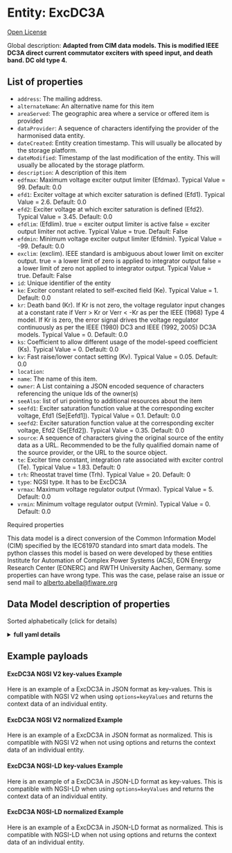 Entity: ExcDC3A  
===============  
[Open License](https://github.com/smart-data-models//dataModel.EnergyCIM/blob/master/ExcDC3A/LICENSE.md)  
Global description: **Adapted from CIM data models. This is modified IEEE DC3A direct current commutator exciters with speed input, and death band.  DC old type 4.**  

## List of properties  

- `address`: The mailing address.  - `alternateName`: An alternative name for this item  - `areaServed`: The geographic area where a service or offered item is provided  - `dataProvider`: A sequence of characters identifying the provider of the harmonised data entity.  - `dateCreated`: Entity creation timestamp. This will usually be allocated by the storage platform.  - `dateModified`: Timestamp of the last modification of the entity. This will usually be allocated by the storage platform.  - `description`: A description of this item  - `edfmax`: Maximum voltage exciter output limiter (Efdmax).  Typical Value = 99. Default: 0.0  - `efd1`: Exciter voltage at which exciter saturation is defined (Efd1).  Typical Value = 2.6. Default: 0.0  - `efd2`: Exciter voltage at which exciter saturation is defined (Efd2).  Typical Value = 3.45. Default: 0.0  - `efdlim`: (Efdlim). true = exciter output limiter is active false = exciter output limiter not active. Typical Value = true. Default: False  - `efdmin`: Minimum voltage exciter output limiter (Efdmin).  Typical Value = -99. Default: 0.0  - `exclim`: (exclim).  IEEE standard is ambiguous about lower limit on exciter output. true = a lower limit of zero is applied to integrator output false = a lower limit of zero not applied to integrator output. Typical Value = true. Default: False  - `id`: Unique identifier of the entity  - `ke`: Exciter constant related to self-excited field (Ke).  Typical Value = 1. Default: 0.0  - `kr`: Death band (Kr).  If Kr is not zero, the voltage regulator input changes at a constant rate if Verr > Kr or Verr < -Kr as per the IEEE (1968) Type 4 model. If Kr is zero, the error signal drives the voltage regulator continuously as per the IEEE (1980) DC3 and IEEE (1992, 2005) DC3A models.  Typical Value = 0. Default: 0.0  - `ks`: Coefficient to allow different usage of the model-speed coefficient (Ks).  Typical Value = 0. Default: 0.0  - `kv`: Fast raise/lower contact setting (Kv).  Typical Value = 0.05. Default: 0.0  - `location`:   - `name`: The name of this item.  - `owner`: A List containing a JSON encoded sequence of characters referencing the unique Ids of the owner(s)  - `seeAlso`: list of uri pointing to additional resources about the item  - `seefd1`: Exciter saturation function value at the corresponding exciter voltage, Efd1 (Se[Eefd1]).  Typical Value = 0.1. Default: 0.0  - `seefd2`: Exciter saturation function value at the corresponding exciter voltage, Efd2 (Se[Efd2]).  Typical Value = 0.35. Default: 0.0  - `source`: A sequence of characters giving the original source of the entity data as a URL. Recommended to be the fully qualified domain name of the source provider, or the URL to the source object.  - `te`: Exciter time constant, integration rate associated with exciter control (Te).  Typical Value = 1.83. Default: 0  - `trh`: Rheostat travel time (Trh).  Typical Value = 20. Default: 0  - `type`: NGSI type. It has to be ExcDC3A  - `vrmax`: Maximum voltage regulator output (Vrmax).  Typical Value = 5. Default: 0.0  - `vrmin`: Minimum voltage regulator output (Vrmin).  Typical Value = 0. Default: 0.0    
Required properties  
This data model is a direct conversion of the Common Information Model (CIM) specified by the IEC61970 standard into smart data models. The python classes this model is based on were developed by these entities Institute for Automation of Complex Power Systems (ACS), EON Energy Research Center (EONERC) and RWTH University Aachen, Germany. some properties can have wrong type. This was the case, pelase raise an issue or send mail to alberto.abella@fiware.org  
## Data Model description of properties  
Sorted alphabetically (click for details)  
<details><summary><strong>full yaml details</strong></summary>    
```yaml  
ExcDC3A:    
  description: 'Adapted from CIM data models. This is modified IEEE DC3A direct current commutator exciters with speed input, and death band.  DC old type 4.'    
  properties:    
    address:    
      description: 'The mailing address.'    
      properties:    
        addressCountry:    
          description: 'Property. The country. For example, Spain. Model:''https://schema.org/Text'''    
          type: string    
        addressLocality:    
          description: 'Property. The locality in which the street address is, and which is in the region. Model:''https://schema.org/Text'''    
          type: string    
        addressRegion:    
          description: 'Property. The region in which the locality is, and which is in the country. Model:''https://schema.org/Text'''    
          type: string    
        areaServed:    
          description: 'Property. The geographic area where a service or offered item is provided. Model:''https://schema.org/Text'''    
          type: string    
        postOfficeBoxNumber:    
          description: 'Property. The post office box number for PO box addresses. For example, Spain. Model:''https://schema.org/Text'''    
          type: string    
        postalCode:    
          description: 'Property. The postal code. For example, Spain. Model:''https://schema.org/Text'''    
          type: string    
        streetAddress:    
          description: 'Property. The street address. Model:''https://schema.org/Text'''    
          type: string    
      type: Property    
    alternateName:    
      description: 'An alternative name for this item'    
      type: Property    
    areaServed:    
      description: 'The geographic area where a service or offered item is provided'    
      type: Property    
      x-ngsi:    
        model: https://schema.org/Text    
    dataProvider:    
      description: 'A sequence of characters identifying the provider of the harmonised data entity.'    
      type: Property    
    dateCreated:    
      description: 'Entity creation timestamp. This will usually be allocated by the storage platform.'    
      format: date-time    
      type: Property    
    dateModified:    
      description: 'Timestamp of the last modification of the entity. This will usually be allocated by the storage platform.'    
      format: date-time    
      type: Property    
    description:    
      description: 'A description of this item'    
      type: Property    
    edfmax:    
      description: 'Maximum voltage exciter output limiter (Efdmax).  Typical Value = 99. Default: 0.0'    
      type: number    
      x-ngsi:    
        model: https://schema.org/Number    
    efd1:    
      description: 'Exciter voltage at which exciter saturation is defined (Efd1).  Typical Value = 2.6. Default: 0.0'    
      type: number    
      x-ngsi:    
        model: https://schema.org/Number    
    efd2:    
      description: 'Exciter voltage at which exciter saturation is defined (Efd2).  Typical Value = 3.45. Default: 0.0'    
      type: number    
      x-ngsi:    
        model: https://schema.org/Number    
    efdlim:    
      description: '(Efdlim). true = exciter output limiter is active false = exciter output limiter not active. Typical Value = true. Default: False'    
      type: number    
      x-ngsi:    
        model: https://schema.org/Number    
    efdmin:    
      description: 'Minimum voltage exciter output limiter (Efdmin).  Typical Value = -99. Default: 0.0'    
      type: number    
      x-ngsi:    
        model: https://schema.org/Number    
    exclim:    
      description: '(exclim).  IEEE standard is ambiguous about lower limit on exciter output. true = a lower limit of zero is applied to integrator output false = a lower limit of zero not applied to integrator output. Typical Value = true. Default: False'    
      type: number    
      x-ngsi:    
        model: https://schema.org/Number    
    id:    
      anyOf: &excdc3a_-_properties_-_owner_-_items_-_anyof    
        - description: 'Property. Identifier format of any NGSI entity'    
          maxLength: 256    
          minLength: 1    
          pattern: ^[\w\-\.\{\}\$\+\*\[\]`|~^@!,:\\]+$    
          type: string    
        - description: 'Property. Identifier format of any NGSI entity'    
          format: uri    
          type: string    
      description: 'Unique identifier of the entity'    
      type: Property    
    ke:    
      description: 'Exciter constant related to self-excited field (Ke).  Typical Value = 1. Default: 0.0'    
      type: number    
      x-ngsi:    
        model: https://schema.org/Number    
    kr:    
      description: 'Death band (Kr).  If Kr is not zero, the voltage regulator input changes at a constant rate if Verr > Kr or Verr < -Kr as per the IEEE (1968) Type 4 model. If Kr is zero, the error signal drives the voltage regulator continuously as per the IEEE (1980) DC3 and IEEE (1992, 2005) DC3A models.  Typical Value = 0. Default: 0.0'    
      type: number    
      x-ngsi:    
        model: https://schema.org/Number    
    ks:    
      description: 'Coefficient to allow different usage of the model-speed coefficient (Ks).  Typical Value = 0. Default: 0.0'    
      type: number    
      x-ngsi:    
        model: https://schema.org/Number    
    kv:    
      description: 'Fast raise/lower contact setting (Kv).  Typical Value = 0.05. Default: 0.0'    
      type: number    
      x-ngsi:    
        model: https://schema.org/Number    
    location:    
      $id: https://geojson.org/schema/Geometry.json    
      $schema: "http://json-schema.org/draft-07/schema#"    
      oneOf:    
        - properties:    
            bbox:    
              items:    
                type: number    
              minItems: 4    
              type: array    
            coordinates:    
              items:    
                type: number    
              minItems: 2    
              type: array    
            type:    
              enum:    
                - Point    
              type: string    
          required:    
            - type    
            - coordinates    
          title: 'GeoJSON Point'    
          type: object    
        - properties:    
            bbox:    
              items:    
                type: number    
              minItems: 4    
              type: array    
            coordinates:    
              items:    
                items:    
                  type: number    
                minItems: 2    
                type: array    
              minItems: 2    
              type: array    
            type:    
              enum:    
                - LineString    
              type: string    
          required:    
            - type    
            - coordinates    
          title: 'GeoJSON LineString'    
          type: object    
        - properties:    
            bbox:    
              items:    
                type: number    
              minItems: 4    
              type: array    
            coordinates:    
              items:    
                items:    
                  items:    
                    type: number    
                  minItems: 2    
                  type: array    
                minItems: 4    
                type: array    
              type: array    
            type:    
              enum:    
                - Polygon    
              type: string    
          required:    
            - type    
            - coordinates    
          title: 'GeoJSON Polygon'    
          type: object    
        - properties:    
            bbox:    
              items:    
                type: number    
              minItems: 4    
              type: array    
            coordinates:    
              items:    
                items:    
                  type: number    
                minItems: 2    
                type: array    
              type: array    
            type:    
              enum:    
                - MultiPoint    
              type: string    
          required:    
            - type    
            - coordinates    
          title: 'GeoJSON MultiPoint'    
          type: object    
        - properties:    
            bbox:    
              items:    
                type: number    
              minItems: 4    
              type: array    
            coordinates:    
              items:    
                items:    
                  items:    
                    type: number    
                  minItems: 2    
                  type: array    
                minItems: 2    
                type: array    
              type: array    
            type:    
              enum:    
                - MultiLineString    
              type: string    
          required:    
            - type    
            - coordinates    
          title: 'GeoJSON MultiLineString'    
          type: object    
        - properties:    
            bbox:    
              items:    
                type: number    
              minItems: 4    
              type: array    
            coordinates:    
              items:    
                items:    
                  items:    
                    items:    
                      type: number    
                    minItems: 2    
                    type: array    
                  minItems: 4    
                  type: array    
                type: array    
              type: array    
            type:    
              enum:    
                - MultiPolygon    
              type: string    
          required:    
            - type    
            - coordinates    
          title: 'GeoJSON MultiPolygon'    
          type: object    
      title: 'GeoJSON Geometry'    
    name:    
      description: 'The name of this item.'    
      type: Property    
    owner:    
      description: 'A List containing a JSON encoded sequence of characters referencing the unique Ids of the owner(s)'    
      items:    
        anyOf: *excdc3a_-_properties_-_owner_-_items_-_anyof    
        description: 'Property. Unique identifier of the entity'    
      type: Property    
    seeAlso:    
      description: 'list of uri pointing to additional resources about the item'    
      oneOf:    
        - items:    
            - format: uri    
              type: string    
          minItems: 1    
          type: array    
        - format: uri    
          type: string    
      type: Property    
    seefd1:    
      description: 'Exciter saturation function value at the corresponding exciter voltage, Efd1 (Se[Eefd1]).  Typical Value = 0.1. Default: 0.0'    
      type: number    
      x-ngsi:    
        model: https://schema.org/Number    
    seefd2:    
      description: 'Exciter saturation function value at the corresponding exciter voltage, Efd2 (Se[Efd2]).  Typical Value = 0.35. Default: 0.0'    
      type: number    
      x-ngsi:    
        model: https://schema.org/Number    
    source:    
      description: 'A sequence of characters giving the original source of the entity data as a URL. Recommended to be the fully qualified domain name of the source provider, or the URL to the source object.'    
      type: Property    
    te:    
      description: 'Exciter time constant, integration rate associated with exciter control (Te).  Typical Value = 1.83. Default: 0'    
      type: number    
      x-ngsi:    
        model: https://schema.org/Number    
    trh:    
      description: 'Rheostat travel time (Trh).  Typical Value = 20. Default: 0'    
      type: number    
      x-ngsi:    
        model: https://schema.org/Number    
    type:    
      description: 'NGSI type. It has to be ExcDC3A'    
      enum:    
        - ExcDC3A    
      type: Property    
    vrmax:    
      description: 'Maximum voltage regulator output (Vrmax).  Typical Value = 5. Default: 0.0'    
      type: number    
      x-ngsi:    
        model: https://schema.org/Number    
    vrmin:    
      description: 'Minimum voltage regulator output (Vrmin).  Typical Value = 0. Default: 0.0'    
      type: number    
      x-ngsi:    
        model: https://schema.org/Number    
  required: []    
  type: object    
```  
</details>    
## Example payloads    
#### ExcDC3A NGSI V2 key-values Example    
Here is an example of a ExcDC3A in JSON format as key-values. This is compatible with NGSI V2 when  using `options=keyValues` and returns the context data of an individual entity.  
#### ExcDC3A NGSI V2 normalized Example    
Here is an example of a ExcDC3A in JSON format as normalized. This is compatible with NGSI V2 when not using options and returns the context data of an individual entity.  
#### ExcDC3A NGSI-LD key-values Example    
Here is an example of a ExcDC3A in JSON-LD format as key-values. This is compatible with NGSI-LD when  using `options=keyValues` and returns the context data of an individual entity.  
#### ExcDC3A NGSI-LD normalized Example    
Here is an example of a ExcDC3A in JSON-LD format as normalized. This is compatible with NGSI-LD when not using options and returns the context data of an individual entity.  
